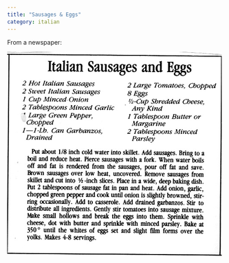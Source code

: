 ```yaml
---
title: "Sausages & Eggs"
category: italian
---
```


From a newspaper:

![](/images/recipe-sausage-eggs.jpg)

